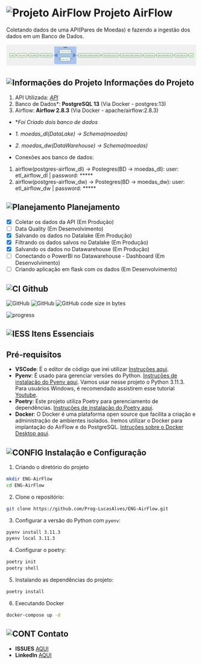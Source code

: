 # ![Projeto AirFlow](https://cdn-icons-png.flaticon.com/24/4907/4907848.png) Projeto AirFlow

Coletando dados de uma API(Pares de Moedas) e fazendo a ingestão dos dados em um Banco de Dados.

![ ](https://github.com/Prog-LucasAlves/ENG-AirFlow/blob/main/image/Captura%20de%20tela%202023-02-13%20101542.png)

## ![Informações do Projeto](https://cdn-icons-png.flaticon.com/24/8365/8365039.png) Informações do Projeto

1. API Utilizada: *[API](https://docs.awesomeapi.com.br/api-de-moedas)*
2. Banco de Dados*: **PostgreSQL 13** (Via Docker - postgres:13)
3. Airflow: **Airflow 2.8.3** (Via Docker - apache/airflow:2.8.3)

- **Foi Criado dois banco de dados*
- *1. moedas_dl(DataLake) -> Schema(moedas)*
- *2. moedas_dw(DataWarehouse) -> Schema(moedas)*

- Conexões aos banco de dados:

1. airflow(postgres-airflow_dl) -> Postegres(BD -> moedas_dl): user: etl_airflow_dl | password: *****
2. airflow(postgres-airflow_dw) -> Postegres(BD -> moedas_dw): user: etl_airflow_dw | password: *****

## ![Planejamento](https://cdn-icons-png.flaticon.com/24/5341/5341024.png) Planejamento

- [x] Coletar os dados da API (Em Produção)
- [ ] Data Quality (Em Desenvolvimento)
- [x] Salvando os dados no Datalake (Em Produção)
- [x] Filtrando os dados salvos no Datalake (Em Produção)
- [x] Salvando os dados no Datawarehouse (Em Produção)
- [ ] Conectando o PowerBI no Datawarehouse - Dashboard (Em Desenvolvimento)
- [ ] Criando aplicação em flask com os dados (Em Desenvolvimento)

## ![CI](https://cdn-icons-png.flaticon.com/24/6577/6577286.png) Github

![GitHub](https://img.shields.io/github/license/Prog-LucasAlves/ENG-Airflow)
![GitHub](https://img.shields.io/github/languages/top/Prog-LucasAlves/ENG-AirFlow)
![GitHub code size in bytes](https://img.shields.io/github/languages/code-size/Prog-LucasAlves/ENG-AirFlow)

![progress](https://progress-bar.dev/60/?title=completed "progresso")

## ![IESS](https://cdn-icons-png.flaticon.com/24/5109/5109476.png) Itens Essenciais

## Pré-requisitos

- **VSCode**: É o editor de código que irei utilizar [Instruções aqui](https://code.visualstudio.com/download).
- **Pyenv**: É usado para gerenciar versões do Python. [Instruções de instalação do Pyenv aqui](https://github.com/pyenv/pyenv#installation). Vamos usar nesse projeto o Python 3.11.3. Para usuários Windows, é recomendado assistirem esse tutorial [Youtube](https://www.youtube.com/watch?v=TkcqjLu1dgA).
- **Poetry**: Este projeto utiliza Poetry para gerenciamento de dependências. [Instruções de instalação do Poetry aqui](https://python-poetry.org/docs/#installing-with-pipx).
- **Docker**: O Docker é uma plataforma open source que facilita a criação e administração de ambientes isolados. Iremos utilizar o Docker para implantação do AirFlow e do PostgreSQL. [Intruções sobre o Docker Desktop aqui](https://www.docker.com/products/docker-desktop/).

## ![CONFIG](https://cdn-icons-png.flaticon.com/24/4149/4149678.png) Instalação e Configuração

1. Criando o diretório do projeto

```bash
mkdir ENG-AirFlow
cd ENG-AirFlow
```

2. Clone o repositório:

```bash
git clone https://github.com/Prog-LucasAlves/ENG-AirFlow.git
```

3. Configurar a versão do Python com ``pyenv``:

```bash
pyenv install 3.11.3
pyenv local 3.11.3
```

4. Configurar o poetry:

```bash
poetry init
poetry shell
```

5. Instalando as dependências do projeto:

```bash
poetry install
```

6. Executando Docker

```bash
docker-compose up -d
```

## ![CONT](https://cdn-icons-png.flaticon.com/24/6008/6008922.png) Contato

- **ISSUES** [AQUI](https://github.com/Prog-LucasAlves/ENG-AirFlow/issues/new/choose)
- **LinkedIn** [AQUI](https://www.linkedin.com/in/lucasalves-ast/)
